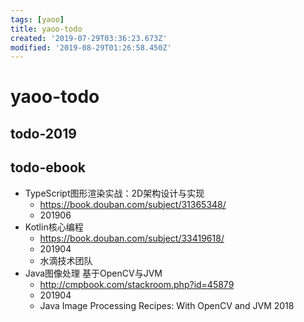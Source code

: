 ```yaml
---
tags: [yaoo]
title: yaoo-todo
created: '2019-07-29T03:36:23.673Z'
modified: '2019-08-29T01:26:58.450Z'
---
```


# yaoo-todo

## todo-2019



## todo-ebook

- TypeScript图形渲染实战：2D架构设计与实现
    - https://book.douban.com/subject/31365348/
    - 201906
- Kotlin核心编程
    - https://book.douban.com/subject/33419618/
    - 201904
    - 水滴技术团队 
- Java图像处理 基于OpenCV与JVM
    - http://cmpbook.com/stackroom.php?id=45879
    - 201904
    - Java Image Processing Recipes: With OpenCV and JVM 2018



